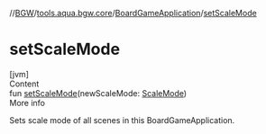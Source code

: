 //[BGW](../../../index.md)/[tools.aqua.bgw.core](../index.md)/[BoardGameApplication](index.md)/[setScaleMode](set-scale-mode.md)



# setScaleMode  
[jvm]  
Content  
fun [setScaleMode](set-scale-mode.md)(newScaleMode: [ScaleMode](../-scale-mode/index.md))  
More info  


Sets scale mode of all scenes in this BoardGameApplication.

  



